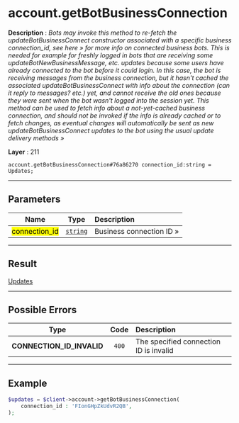 # account.getBotBusinessConnection

**Description** : *Bots may invoke this method to re-fetch the updateBotBusinessConnect constructor associated with a specific business connection_id, see here » for more info on connected business bots.
This is needed for example for freshly logged in bots that are receiving some updateBotNewBusinessMessage, etc. updates because some users have already connected to the bot before it could login.
In this case, the bot is receiving messages from the business connection, but it hasn't cached the associated updateBotBusinessConnect with info about the connection (can it reply to messages? etc.) yet, and cannot receive the old ones because they were sent when the bot wasn't logged into the session yet.
This method can be used to fetch info about a not-yet-cached business connection, and should not be invoked if the info is already cached or to fetch changes, as eventual changes will automatically be sent as new updateBotBusinessConnect updates to the bot using the usual update delivery methods »*

**Layer** : 211

```tl
account.getBotBusinessConnection#76a86270 connection_id:string = Updates;
```

---

## Parameters

| Name | Type | Description |
| :---: | :---: | :--- |
| <mark>connection_id</mark> | [`string`](type/string) | Business connection ID » |

---

## Result

[Updates](type/Updates)

---

## Possible Errors

| Type | Code | Description |
| :---: | :---: | :--- |
| **CONNECTION_ID_INVALID** | `400` | The specified connection ID is invalid |

---

## Example

```php
$updates = $client->account->getBotBusinessConnection(
	connection_id : 'FIonGHpZkUdvR2QB',
);
```